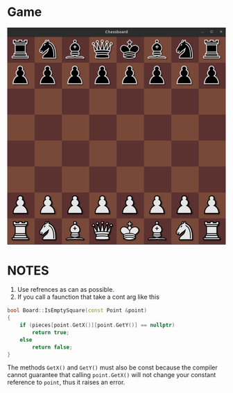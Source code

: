 # Game

![Board](./board.png)

# NOTES

1. Use refrences as can as possible.
2. If you call a faunction that take a cont arg like this

```cpp
bool Board::IsEmptySquare(const Point &point)
{
    if (pieces[point.GetX()][point.GetY()] == nullptr)
        return true;
    else
        return false;
}
```

The methods ```GetX()``` and ```GetY()``` must also be const because the compiler cannot guarantee that calling ```point.GetX()``` will not change your constant reference to ```point```, thus it raises an error.
